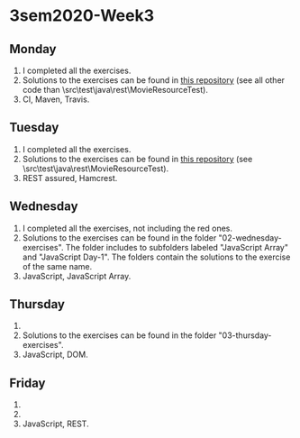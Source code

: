 # 3sem2020-Week3

## Monday
1. I completed all the exercises.
2. Solutions to the exercises can be found in [this repository](https://github.com/CarolineHoeg/3sem2020-Week3-Mon-Tuesday) (see all other code than \src\test\java\rest\MovieResourceTest). 
3. CI, Maven, Travis.

## Tuesday
1. I completed all the exercises.
2. Solutions to the exercises can be found in [this repository](https://github.com/CarolineHoeg/3sem2020-Week3-Mon-Tuesday) (see \src\test\java\rest\MovieResourceTest). 
3. REST assured, Hamcrest.


## Wednesday
1. I completed all the exercises, not including the red ones.
2. Solutions to the exercises can be found in the folder "02-wednesday-exercises". The folder includes to subfolders labeled "JavaScript Array" and "JavaScript Day-1". The folders contain the solutions to the exercise of the same name.
3. JavaScript, JavaScript Array.


## Thursday
1.
2. Solutions to the exercises can be found in the folder "03-thursday-exercises". 
3. JavaScript, DOM.

## Friday
1.
2.
3. JavaScript, REST.
